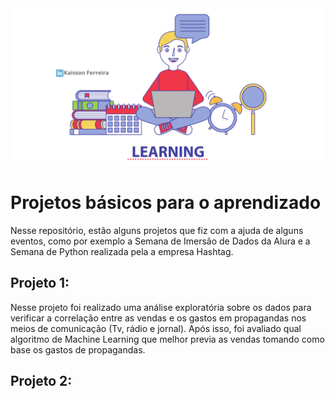 <img src="Aprendendo.png" alt="Basic projects to learn">

# Projetos básicos para o aprendizado
Nesse repositório, estão alguns projetos que fiz com a ajuda de alguns eventos, como por exemplo a Semana de Imersão de Dados da Alura e a Semana de Python realizada pela a empresa Hashtag.

## Projeto 1:

Nesse projeto foi realizado uma análise exploratória sobre os dados para verificar a correlação entre as vendas e os gastos em propagandas nos meios de comunicação (Tv, rádio e jornal). Após isso, foi avaliado qual algoritmo de Machine Learning que melhor previa as vendas tomando como base os gastos de propagandas.

## Projeto 2:
